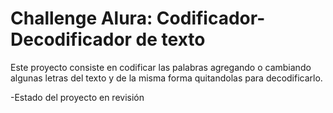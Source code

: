 <h1>Challenge Alura: Codificador-Decodificador de texto</h1>

Este proyecto consiste en codificar las palabras agregando o cambiando algunas letras del texto y de la misma forma quitandolas para decodificarlo.


-Estado del proyecto en revisión
